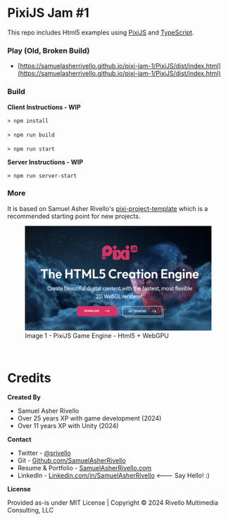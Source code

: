 # PixiJS Jam #1

This repo includes Html5 examples using [PixiJS](https://pixijs.com/) and [TypeScript](https://www.typescriptlang.org/).


### Play (Old, Broken Build)

* [https://samuelasherrivello.github.io/pixi-jam-1/PixiJS/dist/index.html](https://samuelasherrivello.github.io/pixi-jam-1/PixiJS/dist/index.html)


### Build

**Client Instructions - WIP**

```
> npm install

> npm run build

> npm run start
```

**Server Instructions - WIP**

```
> npm run server-start
```


### More

It is based on Samuel Asher Rivello's [pixi-project-template](https://github.com/SamuelAsherRivello/pixi-project-template) which is a recommended starting point for new projects.
<figure>
    <img alt="screenshot"
        src="./PixiJS/documentation/Screenshot01.png"
        width = "600"
        >
    <figcaption>Image 1 - PixiJS Game Engine - Html5 + WebGPU</figcaption>
</figure>

<BR>

# Credits

**Created By**

- Samuel Asher Rivello 
- Over 25 years XP with game development (2024)
- Over 11 years XP with Unity (2024)

**Contact**

- Twitter - <a href="https://twitter.com/srivello/">@srivello</a>
- Git - <a href="https://github.com/SamuelAsherRivello/">Github.com/SamuelAsherRivello</a>
- Resume & Portfolio - <a href="http://www.SamuelAsherRivello.com">SamuelAsherRivello.com</a>
- LinkedIn - <a href="https://Linkedin.com/in/SamuelAsherRivello">Linkedin.com/in/SamuelAsherRivello</a> <--- Say Hello! :)

**License**

Provided as-is under MIT License | Copyright © 2024 Rivello Multimedia Consulting, LLC
